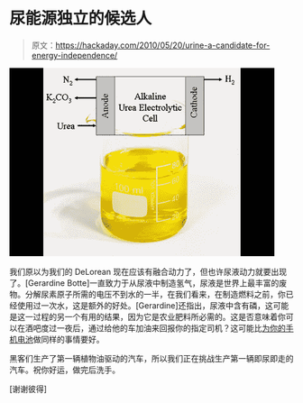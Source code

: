 # 尿能源独立的候选人

> 原文：<https://hackaday.com/2010/05/20/urine-a-candidate-for-energy-independence/>

![](img/5d442521480d104045b80c476abaf6e9.png "hydrogen-production-from-urine")

我们原以为我们的 DeLorean 现在应该有融合动力了，但也许尿液动力就要出现了。[Gerardine Botte]一直致力于从尿液中制造氢气，尿液是世界上最丰富的废物。分解尿素原子所需的电压不到水的一半，在我们看来，在制造燃料之前，你已经使用过一次水，这是额外的好处。[Gerardine]还指出，尿液中含有磷，这可能是这一过程的另一个有用的结果，因为它是农业肥料所必需的。这是否意味着你可以在酒吧度过一夜后，通过给他的车加油来回报你的指定司机？这可能比[为你的手机电池](http://hackaday.com/2005/08/16/hackaday-links-36/)做同样的事情要好。

黑客们生产了第一辆植物油驱动的汽车，所以我们正在挑战生产第一辆即尿即走的汽车。祝你好运，做完后洗手。

[谢谢彼得]